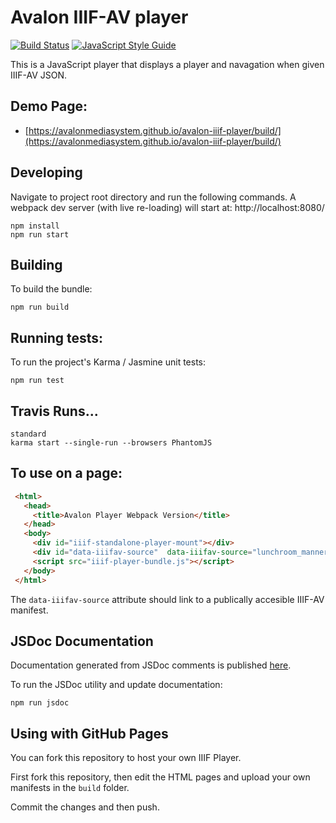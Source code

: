 # Avalon IIIF-AV player

[![Build Status](https://travis-ci.org/avalonmediasystem/avalon-iiif-player.svg?branch=master)](https://travis-ci.org/avalonmediasystem/avalon-iiif-player) [![JavaScript Style Guide](https://img.shields.io/badge/code_style-standard-brightgreen.svg)](https://standardjs.com)


This is a JavaScript player that displays a player and navagation when given IIIF-AV
JSON.

## Demo Page:
- [https://avalonmediasystem.github.io/avalon-iiif-player/build/](https://avalonmediasystem.github.io/avalon-iiif-player/build/)

## Developing
Navigate to project root directory and run the following commands. A webpack dev server (with live re-loading) will start at: http://localhost:8080/

```
npm install
npm run start
```

## Building

To build the bundle:

```
npm run build
```

## Running tests:

To run the project's Karma / Jasmine unit tests:

```base
npm run test
```

## Travis Runs...
```base
standard
karma start --single-run --browsers PhantomJS
```

## To use on a page:

```html
 <html>
   <head>
     <title>Avalon Player Webpack Version</title>
   </head>
   <body>
     <div id="iiif-standalone-player-mount"></div>
     <div id="data-iiifav-source"  data-iiifav-source="lunchroom_manners_v2.json"></div>
     <script src="iiif-player-bundle.js"></script>
   </body>
 </html>
```
The `data-iiifav-source` attribute should link to a publically accesible IIIF-AV manifest.

## JSDoc Documentation

Documentation generated from JSDoc comments is published <a href="https://avalonmediasystem.github.io/avalon-iiif-player/out/">here</a>.

To run the JSDoc utility and update documentation:
```
npm run jsdoc
```

## Using with GitHub Pages

You can fork this repository to host your own IIIF Player.

First fork this repository, then edit the HTML pages and upload your own manifests in the `build` folder.

Commit the changes and then push.
